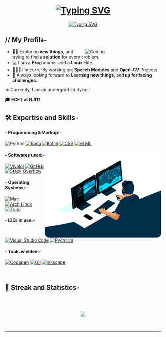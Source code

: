 <h1 align="center">
 <a href="https://git.io/typing-svg"><img src="https://readme-typing-svg.demolab.com?font=Smooch&size=50&duration=2000&pause=1000&color=FFFFFF&center=true&repeat=false&random=false&width=500&height=100&lines=Hey+there%2C+Welcome!" alt="Typing SVG" /></a>
</h1>
<p align="center">
<a href="https://github.com/whiteSHADOW1234/TypingSVG"><img src="https://typingsvg.vercel.app/api/svg?lines=%5B%7B%22text%22%3A%22hello%22%2C%22color%22%3A%22%23FFFFFF%22%2C%22typingSpeed%22%3A0.1%2C%22deleteSpeed%22%3A0.1%7D%2C%7B%22text%22%3A%22hola%22%2C%22color%22%3A%22%23FF0000%22%2C%22typingSpeed%22%3A0.1%2C%22deleteSpeed%22%3A0.1%7D%2C%7B%22text%22%3A%22bonjour%22%2C%22color%22%3A%22%230000FF%22%2C%22typingSpeed%22%3A0.1%2C%22deleteSpeed%22%3A0.1%7D%2C%7B%22text%22%3A%22hallo%22%2C%22color%22%3A%22%23008000%22%2C%22typingSpeed%22%3A0.1%2C%22deleteSpeed%22%3A0.1%7D%2C%7B%22text%22%3A%22ciao%22%2C%22color%22%3A%22%23FFFF00%22%2C%22typingSpeed%22%3A0.1%2C%22deleteSpeed%22%3A0.1%7D%2C%7B%22text%22%3A%22ol%5Cu00e1%22%2C%22color%22%3A%22%23800080%22%2C%22typingSpeed%22%3A0.1%2C%22deleteSpeed%22%3A0.1%7D%2C%7B%22text%22%3A%22%5Cu043f%5Cu0440%5Cu0438%5Cu0432%5Cu0435%5Cu0442%22%2C%22color%22%3A%22%23FFA500%22%2C%22typingSpeed%22%3A0.1%2C%22deleteSpeed%22%3A0.1%7D%2C%7B%22text%22%3A%22%5Cu4f60%5Cu597d%22%2C%22color%22%3A%22%23FFC0CB%22%2C%22typingSpeed%22%3A0.1%2C%22deleteSpeed%22%3A0.1%7D%2C%7B%22text%22%3A%22%5Cu3053%5Cu3093%5Cu306b%5Cu3061%5Cu306f%22%2C%22color%22%3A%22%2300FFFF%22%2C%22typingSpeed%22%3A0.1%2C%22deleteSpeed%22%3A0.1%7D%2C%7B%22text%22%3A%22%5Cuc548%5Cub155%5Cud558%5Cuc138%5Cuc694%22%2C%22color%22%3A%22%23FF00FF%22%2C%22typingSpeed%22%3A0.1%2C%22deleteSpeed%22%3A0.1%7D%2C%7B%22text%22%3A%22%5Cu0928%5Cu092e%5Cu0938%5Cu094d%5Cu0924%5Cu0947%22%2C%22color%22%3A%22%2300FF00%22%2C%22typingSpeed%22%3A0.1%2C%22deleteSpeed%22%3A0.1%7D%2C%7B%22text%22%3A%22%5Cu0645%5Cu0631%5Cu062d%5Cu0628%5Cu0627%22%2C%22color%22%3A%22%23008080%22%2C%22typingSpeed%22%3A0.1%2C%22deleteSpeed%22%3A0.1%7D%2C%7B%22text%22%3A%22hej%22%2C%22color%22%3A%22%23FFD700%22%2C%22typingSpeed%22%3A0.1%2C%22deleteSpeed%22%3A0.1%7D%2C%7B%22text%22%3A%22merhaba%22%2C%22color%22%3A%22%234B0082%22%2C%22typingSpeed%22%3A0.1%2C%22deleteSpeed%22%3A0.1%7D%2C%7B%22text%22%3A%22cze%5Cu015b%5Cu0107%22%2C%22color%22%3A%22%23C0C0C0%22%2C%22typingSpeed%22%3A0.1%2C%22deleteSpeed%22%3A0.1%7D%5D&font=Roboto+Mono&fontWeight=400&pause=1250&center=true&vCenter=true&repeat=true&width=500&height=75&backgroundOpacity=0&border=false&cursorStyle=straight&deletionBehavior=backspace" alt="Typing SVG" /></a>
</p>


##  // **My Profile-**

<img align="right" alt="Coding" width="245" src="https://raw.githubusercontent.com/Xenometon/Config-Files/refs/heads/main/hud_1.png">

- :technologist: Exploring **new things**, and trying to find a **solution** for every problem. 
- :computer: I am a **Pro**grammer and a **Linux** Elite. 
- 🧑🏻‍🎓 I’m currently working on: **Speech Modules** and **Open-CV** Projects. 
- 🦾 Always looking forward to  **Learning new things**, and **up for facing challenges.** 
<p align="left">
⇒ Currently, I am an undergrad studying -
</p>
<p align ="left">
<b>🎓 ECET at NJIT!</b>
 
</p>

## 🛠️ Expertise and Skills-

#### - Programming & Markup:-
 <p align="left"> 
    <img alt="Python" src="https://img.shields.io/badge/Python-0000F7.svg?style=metallic&logo=python&logoColor=white">
  </a>
    <a href="https://github.com/search?q=user%3ADenverCoder1+language%3Abash"><img alt="Bash" src="https://img.shields.io/badge/Bash-121011.svg?logo=gnu-bash&logoColor=white"></a>
    <a href="https://github.com/search?q=user%3ADenverCoder1+language%3Akotlin"><img alt="Kotlin" src="https://img.shields.io/badge/Kotlin-FF00FF.svg?logo=Kotlin&logoColor=white"></a>
    <a href="https://github.com/search?q=user%3ADenverCoder1+language%3Acss"><img alt="CSS" src="https://img.shields.io/badge/CSS-00FFFF.svg?logo=css3&logoColor=black"></a>
    <a href="https://github.com/search?q=user%3ADenverCoder1+language%3Ahtml"><img alt="HTML" src="https://img.shields.io/badge/HTML-E34F26.svg?logo=html5&logoColor=white"></a>
</p>

<img align="right" alt="Coding" width="375" src="https://raw.githubusercontent.com/Xenometon/Config-Files/main/Gif%20profile.gif">

 #### - Softwares used:-
 
<p align="left">
     <a href="#"><img alt="Vivaldi" src="https://img.shields.io/badge/Vivaldi-FF0000.svg?logo=vivaldi&logoColor=white"></a>
    <a href="#"><img alt="GitHub" src="https://img.shields.io/badge/github-%23181717.svg?style=metallic&logo=github&logoColor=white"></a>
    <a href="#"><img alt="Stack Overflow" src="https://img.shields.io/badge/-Stack%20Overflow-FE7A16?style=metallic&logo=stack-overflow&logoColor=white"></a>
</p>

#### - Operating Systems:-
 
<p align="left">
    <a href="#"><img alt="Mac" src="https://img.shields.io/badge/Mac-FFFFFF.svg?style=metallic&logo=Apple&logoColor=black"></a>
    <a href="#"><img alt="Arch Linux" src="https://img.shields.io/badge/Arch-000000.svg?logo=arch-linux&logoColor=white"></a>
    <a href="#"><img alt="Zorin" src="https://img.shields.io/badge/Zorin-120F45?style=metallic&logo=zorin&logoColor=white"></a>
</p>

 #### - IDEs in use:-
 
<p align="left">
    <a href="#"><img alt="Visual Studio Code" src="https://img.shields.io/badge/Visual%20Studio%20Code-0078d7.svg?style=metallic&logo=visual-studio-code&logoColor=white"></a>
 <a href="#"><img alt="Pycharm" src="https://img.shields.io/badge/Pycharm-32CD32.svg?style=metallic&logo=pycharm&logoColor=white"></a>
</p>

#### - Tools wielded:-

<p align="left">
  <a href="#"><img alt="Codepen" src="https://img.shields.io/badge/Codepen-000000.svg?logo=codepen&logoColor=white"></a>
  <a href="#"><img alt="Git" src="https://img.shields.io/badge/Git-FF0000.svg?logo=git&logoColor=white"></a>
  <a href="#"><img alt="Inkscape" src="https://img.shields.io/badge/Inkscape-FFFFFF?logo=Inkscape&logoColor=black"></a>
</p>

<br>

### <h2>💎 Streak and Statistics-</h2>

<br> 
<br>

<p align="center">
 <img height="225em" src="https://github-readme-stats.vercel.app/api?username=Xenometon&include_all_commits=true&rank_icon=github&count_private=true&show_icons=true&line_height=24&title_color=00FFFF&icon_color=00FF00&text_color=FFFFFF&bg_color=0,000000,120F45"/></p> 

<br>

----------

<!---
Xenometon/Xenometon is a ✨ special ✨ repository because its `README.md` (this file) appears on your GitHub profile.
You can click the Preview link to take a look at your changes.
--->
